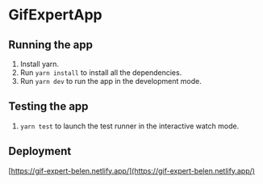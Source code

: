 # GifExpertApp

## Running the app
1. Install yarn.
2. Run `yarn install` to install all the dependencies.
3. Run `yarn dev` to run the app in the development mode.

## Testing the app
1. `yarn test` to launch the test runner in the interactive watch mode.

## Deployment
[https://gif-expert-belen.netlify.app/](https://gif-expert-belen.netlify.app/)